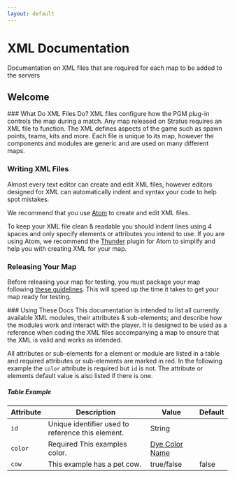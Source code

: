 ```yaml
---
layout: default
---
```


<div class="container">
<div class="jumbotron">
<h1>XML Documentation</h1>
<p class="lead">Documentation on XML files that are required for each map to be added to the servers</p>
</div>
<section>
<div class="page-header">
<h1>Welcome</h1>
</div>
<div class="row">
<div class="col-sm-6" markdown="1">
### What Do XML Files Do?
XML files configure how the PGM plug-in controls the map during a match. Any map released on Stratus requires an XML file to function. The XML defines aspects of the game such as spawn points, teams, kits and more. Each file is unique to its map, however the components and modules are generic and are used on many different maps.


### Writing XML Files
Almost every text editor can create and edit XML files, however editors designed for XML can automatically indent and syntax your code to help spot mistakes.

We recommend that you use [Atom](https://atom.io/) to create and edit XML files.

To keep your XML file clean & readable you should indent lines using 4 spaces and only specify elements or attributes you intend to use. If you are using Atom, we recommend the [Thunder](https://github.com/Matic0B/Thunder) plugin for Atom to simplify and help you with creating XML for your map.

### Releasing Your Map
Before releasing your map for testing, you must package your map following [these guidelines](/guides/packaging/cleaning_files).
This will speed up the time it takes to get your map ready for testing.

</div>
<div class="col-sm-6" markdown="1">
### Using These Docs
This documentation is intended to list all currently available XML modules, their attributes & sub-elements; and describe how the modules work and interact with the player. It is designed to be used as a reference when coding the XML files accompanying a map to ensure that the XML is valid and works as intended.

All attributes or sub-elements for a element or module are listed in a table and required attributes or sub-elements are marked in red. In the following example the `color` attribute is required but `id` is not. The attribute or elements default value is also listed if there is one.

##### Table Example
<div class="table-responsive">
  <table class="table table-striped table-condensed">
    <thead>
      <tr>
        <th>Attribute</th>
        <th>Description</th>
        <th>Value</th>
        <th>Default</th>
      </tr>
    </thead>
    <tbody>
      <tr>
        <td>
          <code>id</code>
        </td>
        <td>Unique identifier used to reference this element.</td>
        <td>
          <span class="label label-primary">String</span>
        </td>
        <td></td>
      </tr>
      <tr>
        <td>
          <code>color</code>
        </td>
        <td>
          <span class="label label-danger">Required</span>
          This examples color.
        </td>
        <td>
          <a href="/reference/colors"> Dye Color Name</a>
        </td>
        <td></td>
      </tr>
      <tr>
        <td>
          <code>cow</code>
        </td>
        <td>This example has a pet cow.</td>
        <td>
          <span class="label label-primary">true/false</span>
        </td>
        <td>false</td>
      </tr>
    </tbody>
  </table>
</div>
</div>
</div>
</section>
</div>
